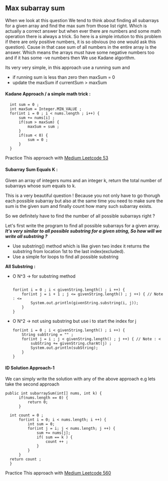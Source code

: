 ## Max subarray sum

When we look at this question We tend to think about finding all subarrays for a given array and find the max sum from those list right.
Which is actually a correct answer but when ever there are numbers and some math operation there is always a trick. 
So here is a simple intution to this problem if there are only positive numbers, it is so obvious (no one would ask this question). 
Cause in that case sum of all numbers in the entire array is the answer. 
Which means the arrays must have some negative numbers too and if it has some -ve numbers then We use Kadane algorithm.

Its very very simple, in this approach use a running sum and

* if running sum is less than zero then maxSum = 0
* update the maxSum if currentSum > maxSum
  

#### Kadane Approach / a simple math trick :
```
  int sum = 0 ;
  int maxSum = Integer.MIN_VALUE ;
  for(int i = 0 ; i < nums.length ; i++) {
      sum += nums[i] ;
      if(sum > maxSum) {
          maxSum = sum ;
      }
      if(sum < 0) {
          sum = 0 ;
      }
  }
```

Practice This approach with [Medium Leetcode 53](https://leetcode.com/problems/maximum-subarray)

#### Subarray Sum Equals K :
Given an array of integers nums and an integer k, return the total number of subarrays whose sum equals to k.

This is a very beautiful question ! Because you not only have to go thorugh each possible subarray but also at the same time you need to make sure the sum is the given sum and finally count how many such subarray exists.

So we definitely have to find the number of all possible subarrays right ?

Let's first write the program to find all possible subarrays for a given array.
**_It's very similar to all possible substring for a given string, So how will we write all substring ?_**

* Use substring() method which is like given two index it returns the substring from location 1st to the last index(excluded).
* Use a simple for loops to find all possible substring

**All Substring :**
- O N^3 -> for substring method
	```
	
	for(int i = 0 ; i < givenString.length() ; i ++) {
		for(int j = i + 1 ; j <= givenString.length() ; j ++) { // Note : <=
			System.out.println(givenString.substring(i, j));
		}
	}
	```
- O N^2 -> not using substring but use i to start the index for j
  
	```
	for(int i = 0 ; i < givenString.length() ; i ++) {
 		String subString = "" ;
		for(int j = i ; j < givenString.length() ; j ++) { // Note : <
 			subString += givenString.charAt(j) ;
			System.out.println(subString);
		}
	}
	```

#### **ID Solution Approach-1**
  We can simply write the solution with any of the above approach e.g lets take the second approach
  
  ```
  public int subarraySum(int[] nums, int k) {
        if(nums.length == 0) {
            return 0;
        }
        
	int count = 0 ;
        for(int i = 0; i < nums.length; i ++) {
            int sum = 0;
            for(int j = i; j < nums.length; j ++) {
                sum += nums[j];
                if( sum == k ) {
                    count ++ ;
                }
            }
        }
  	return count ;
    }
  ```
Practice This approach with [Medium Leetcode 560](https://leetcode.com/problems/subarray-sum-equals-k)
